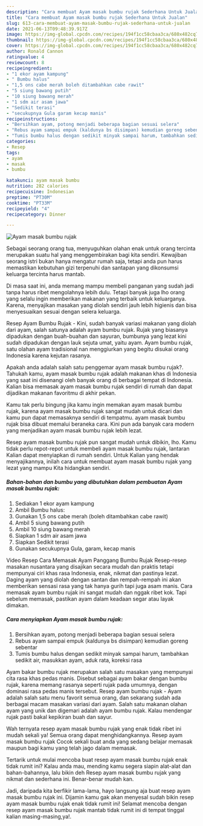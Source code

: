 ```yaml
---
description: "Cara membuat Ayam masak bumbu rujak Sederhana Untuk Jualan"
title: "Cara membuat Ayam masak bumbu rujak Sederhana Untuk Jualan"
slug: 613-cara-membuat-ayam-masak-bumbu-rujak-sederhana-untuk-jualan
date: 2021-06-13T09:48:39.917Z
image: https://img-global.cpcdn.com/recipes/194f1cc58cbaa3ca/680x482cq70/ayam-masak-bumbu-rujak-foto-resep-utama.jpg
thumbnail: https://img-global.cpcdn.com/recipes/194f1cc58cbaa3ca/680x482cq70/ayam-masak-bumbu-rujak-foto-resep-utama.jpg
cover: https://img-global.cpcdn.com/recipes/194f1cc58cbaa3ca/680x482cq70/ayam-masak-bumbu-rujak-foto-resep-utama.jpg
author: Ronald Cannon
ratingvalue: 4
reviewcount: 8
recipeingredient:
- "1 ekor ayam kampung"
- " Bumbu halus"
- "1,5 ons cabe merah boleh ditambahkan cabe rawit"
- "5 siung bawang putih"
- "10 siung bawang merah"
- "1 sdm air asam jawa"
- "Sedikit terasi"
- "secukupnya Gula garam kecap manis"
recipeinstructions:
- "Bersihkan ayam, potong menjadi beberapa bagian sesuai selera"
- "Rebus ayam sampai empuk (kaldunya bs disimpan) kemudian goreng sebentar"
- "Tumis bumbu halus dengan sedikit minyak sampai harum, tambahkan sedikit air, masukkan ayam, aduk rata, koreksi rasa"
categories:
- Resep
tags:
- ayam
- masak
- bumbu

katakunci: ayam masak bumbu 
nutrition: 282 calories
recipecuisine: Indonesian
preptime: "PT30M"
cooktime: "PT33M"
recipeyield: "4"
recipecategory: Dinner

---
```



![Ayam masak bumbu rujak](https://img-global.cpcdn.com/recipes/194f1cc58cbaa3ca/680x482cq70/ayam-masak-bumbu-rujak-foto-resep-utama.jpg)

Sebagai seorang orang tua, menyuguhkan olahan enak untuk orang tercinta merupakan suatu hal yang menggembirakan bagi kita sendiri. Kewajiban seorang istri bukan hanya mengatur rumah saja, tetapi anda pun harus memastikan kebutuhan gizi terpenuhi dan santapan yang dikonsumsi keluarga tercinta harus mantab.

Di masa  saat ini, anda memang mampu membeli panganan yang sudah jadi tanpa harus ribet mengolahnya lebih dulu. Tetapi banyak juga lho orang yang selalu ingin memberikan makanan yang terbaik untuk keluarganya. Karena, menyajikan masakan yang diolah sendiri jauh lebih higienis dan bisa menyesuaikan sesuai dengan selera keluarga. 

Resep Ayam Bumbu Rujak - Kini, sudah banyak variasi makanan yang diolah dari ayam, salah satunya adalah ayam bumbu rujak. Rujak yang biasanya dipadukan dengan buah-buahan dan sayuran, bumbunya yang lezat kini sudah dipadukan dengan lauk sejuta umat, yaitu ayam. Ayam bumbu rujak, satu olahan ayam tradisional nan menggiurkan yang begitu disukai orang Indonesia karena kejutan rasanya.

Apakah anda adalah salah satu penggemar ayam masak bumbu rujak?. Tahukah kamu, ayam masak bumbu rujak adalah makanan khas di Indonesia yang saat ini disenangi oleh banyak orang di berbagai tempat di Indonesia. Kalian bisa memasak ayam masak bumbu rujak sendiri di rumah dan dapat dijadikan makanan favoritmu di akhir pekan.

Kamu tak perlu bingung jika kamu ingin memakan ayam masak bumbu rujak, karena ayam masak bumbu rujak sangat mudah untuk dicari dan kamu pun dapat memasaknya sendiri di tempatmu. ayam masak bumbu rujak bisa dibuat memalui beraneka cara. Kini pun ada banyak cara modern yang menjadikan ayam masak bumbu rujak lebih lezat.

Resep ayam masak bumbu rujak pun sangat mudah untuk dibikin, lho. Kamu tidak perlu repot-repot untuk membeli ayam masak bumbu rujak, lantaran Kalian dapat menyiapkan di rumah sendiri. Untuk Kalian yang hendak menyajikannya, inilah cara untuk membuat ayam masak bumbu rujak yang lezat yang mampu Kita hidangkan sendiri.

<!--inarticleads1-->

##### Bahan-bahan dan bumbu yang dibutuhkan dalam pembuatan Ayam masak bumbu rujak:

1. Sediakan 1 ekor ayam kampung
1. Ambil  Bumbu halus:
1. Gunakan 1,5 ons cabe merah (boleh ditambahkan cabe rawit)
1. Ambil 5 siung bawang putih
1. Ambil 10 siung bawang merah
1. Siapkan 1 sdm air asam jawa
1. Siapkan Sedikit terasi
1. Gunakan secukupnya Gula, garam, kecap manis


Video Resep Cara Memasak Ayam Panggang Bumbu Rujak Resep-resep masakan nusantara yang disajikan secara mudah dan praktis tetapi mempunyai ciri khas rasa Indonesia, enak, nikmat dan pastinya lezat. Daging ayam yang diolah dengan santan dan rempah-rempah ini akan memberikan sensasi rasa yang tak hanya gurih tapi juga asam manis. Cara memasak ayam bumbu rujak ini sangat mudah dan nggak ribet kok. Tapi sebelum memasak, pastikan ayam dalam keadaan segar atau layak dimakan. 

<!--inarticleads2-->

##### Cara menyiapkan Ayam masak bumbu rujak:

1. Bersihkan ayam, potong menjadi beberapa bagian sesuai selera
1. Rebus ayam sampai empuk (kaldunya bs disimpan) kemudian goreng sebentar
1. Tumis bumbu halus dengan sedikit minyak sampai harum, tambahkan sedikit air, masukkan ayam, aduk rata, koreksi rasa


Ayam bakar bumbu rujak merupakan salah satu masakan yang mempunyai cita rasa khas pedas manis. Disebut sebagai ayam bakar dengan bumbu rujak, karena memang rasanya seperti rujak pada umumnya, dengan dominasi rasa pedas manis tersebut. Resep ayam bumbu rujak - Ayam adalah salah satu menu favorit semua orang, dan sekarang sudah ada berbagai macam masakan variasi dari ayam. Salah satu makanan olahan ayam yang unik dan digemari adalah ayam bumbu rujak. Kalau mendengar rujak pasti bakal kepikiran buah dan sayur. 

Wah ternyata resep ayam masak bumbu rujak yang enak tidak ribet ini mudah sekali ya! Semua orang dapat menghidangkannya. Resep ayam masak bumbu rujak Cocok sekali buat anda yang sedang belajar memasak maupun bagi kamu yang telah jago dalam memasak.

Tertarik untuk mulai mencoba buat resep ayam masak bumbu rujak enak tidak rumit ini? Kalau anda mau, mending kamu segera siapin alat-alat dan bahan-bahannya, lalu bikin deh Resep ayam masak bumbu rujak yang nikmat dan sederhana ini. Benar-benar mudah kan. 

Jadi, daripada kita berfikir lama-lama, hayo langsung aja buat resep ayam masak bumbu rujak ini. Dijamin kamu gak akan menyesal sudah bikin resep ayam masak bumbu rujak enak tidak rumit ini! Selamat mencoba dengan resep ayam masak bumbu rujak mantab tidak rumit ini di tempat tinggal kalian masing-masing,ya!.

